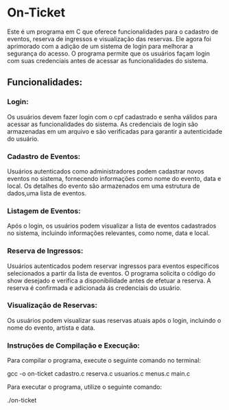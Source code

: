 # On-Ticket

Este é um programa em C que oferece funcionalidades para o cadastro de eventos, reserva de ingressos e visualização das reservas. Ele agora foi aprimorado com a adição de um sistema de login para melhorar a segurança do acesso. O programa permite que os usuários façam login com suas credenciais antes de acessar as funcionalidades do sistema.

## Funcionalidades:

### Login:

Os usuários devem fazer login com o cpf cadastrado e senha válidos para acessar as funcionalidades do sistema.
As credenciais de login são armazenadas em um arquivo  e são verificadas para garantir a autenticidade do usuário.

### Cadastro de Eventos:

Usuários autenticados como administradores podem cadastrar novos eventos no sistema, fornecendo informações como nome do evento, data e local.
Os detalhes do evento são armazenados em uma estrutura de dados,uma lista de eventos.

### Listagem de Eventos:

Após o login, os usuários podem visualizar a lista de eventos cadastrados no sistema, incluindo informações relevantes, como nome, data e local.

### Reserva de Ingressos:

Usuários autenticados podem reservar ingressos para eventos específicos selecionados a partir da lista de eventos.
O programa solicita o código do show desejado e verifica a disponibilidade antes de efetuar a reserva.
A reserva é confirmada e adicionada ás credenciais do usuário.

### Visualização de Reservas:

Os usuários podem visualizar suas reservas atuais após o login, incluindo o nome do evento, artista e data.

### Instruções de Compilação e Execução:

Para compilar o programa, execute o seguinte comando no terminal:

gcc -o on-ticket cadastro.c reserva.c usuarios.c menus.c  main.c

Para executar o programa, utilize o seguinte comando:

./on-ticket
